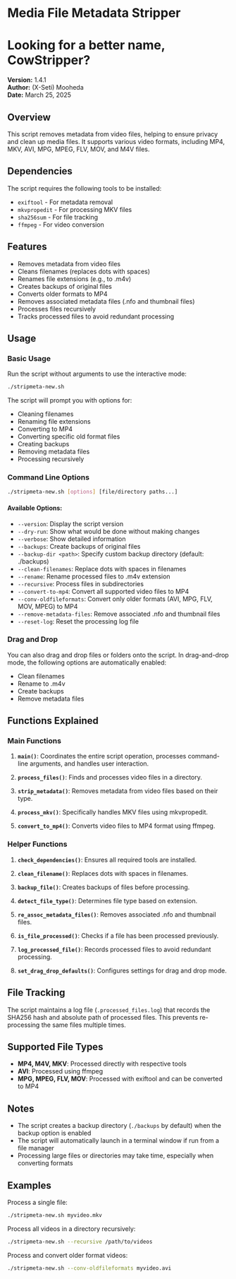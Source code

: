 # Media File Metadata Stripper
# Looking for a better name, CowStripper?

**Version:** 1.4.1  
**Author:** (X-Seti) Mooheda  
**Date:** March 25, 2025

## Overview

This script removes metadata from video files, helping to ensure privacy and clean up media files. It supports various video formats, including MP4, MKV, AVI, MPG, MPEG, FLV, MOV, and M4V files.

## Dependencies

The script requires the following tools to be installed:
- `exiftool` - For metadata removal
- `mkvpropedit` - For processing MKV files
- `sha256sum` - For file tracking
- `ffmpeg` - For video conversion

## Features

- Removes metadata from video files
- Cleans filenames (replaces dots with spaces)
- Renames file extensions (e.g., to .m4v)
- Creates backups of original files
- Converts older formats to MP4
- Removes associated metadata files (.nfo and thumbnail files)
- Processes files recursively
- Tracks processed files to avoid redundant processing

## Usage

### Basic Usage

Run the script without arguments to use the interactive mode:

```bash
./stripmeta-new.sh
```

The script will prompt you with options for:
- Cleaning filenames
- Renaming file extensions
- Converting to MP4
- Converting specific old format files
- Creating backups
- Removing metadata files
- Processing recursively

### Command Line Options

```bash
./stripmeta-new.sh [options] [file/directory paths...]
```

#### Available Options:

- `--version`: Display the script version
- `--dry-run`: Show what would be done without making changes
- `--verbose`: Show detailed information
- `--backups`: Create backups of original files
- `--backup-dir <path>`: Specify custom backup directory (default: ./backups)
- `--clean-filenames`: Replace dots with spaces in filenames
- `--rename`: Rename processed files to .m4v extension
- `--recursive`: Process files in subdirectories
- `--convert-to-mp4`: Convert all supported video files to MP4
- `--conv-oldfileformats`: Convert only older formats (AVI, MPG, FLV, MOV, MPEG) to MP4
- `--remove-metadata-files`: Remove associated .nfo and thumbnail files
- `--reset-log`: Reset the processing log file

### Drag and Drop

You can also drag and drop files or folders onto the script. In drag-and-drop mode, the following options are automatically enabled:
- Clean filenames
- Rename to .m4v
- Create backups
- Remove metadata files

## Functions Explained

### Main Functions

1. **`main()`**: Coordinates the entire script operation, processes command-line arguments, and handles user interaction.

2. **`process_files()`**: Finds and processes video files in a directory.

3. **`strip_metadata()`**: Removes metadata from video files based on their type.

4. **`process_mkv()`**: Specifically handles MKV files using mkvpropedit.

5. **`convert_to_mp4()`**: Converts video files to MP4 format using ffmpeg.

### Helper Functions

1. **`check_dependencies()`**: Ensures all required tools are installed.

2. **`clean_filename()`**: Replaces dots with spaces in filenames.

3. **`backup_file()`**: Creates backups of files before processing.

4. **`detect_file_type()`**: Determines file type based on extension.

5. **`re_assoc_metadata_files()`**: Removes associated .nfo and thumbnail files.

6. **`is_file_processed()`**: Checks if a file has been processed previously.

7. **`log_processed_file()`**: Records processed files to avoid redundant processing.

8. **`set_drag_drop_defaults()`**: Configures settings for drag and drop mode.

## File Tracking

The script maintains a log file (`.processed_files.log`) that records the SHA256 hash and absolute path of processed files. This prevents re-processing the same files multiple times.

## Supported File Types

- **MP4, M4V, MKV**: Processed directly with respective tools
- **AVI**: Processed using ffmpeg
- **MPG, MPEG, FLV, MOV**: Processed with exiftool and can be converted to MP4

## Notes

- The script creates a backup directory (`./backups` by default) when the backup option is enabled
- The script will automatically launch in a terminal window if run from a file manager
- Processing large files or directories may take time, especially when converting formats

## Examples

Process a single file:
```bash
./stripmeta-new.sh myvideo.mkv
```

Process all videos in a directory recursively:
```bash
./stripmeta-new.sh --recursive /path/to/videos
```

Process and convert older format videos:
```bash
./stripmeta-new.sh --conv-oldfileformats myvideo.avi
```

